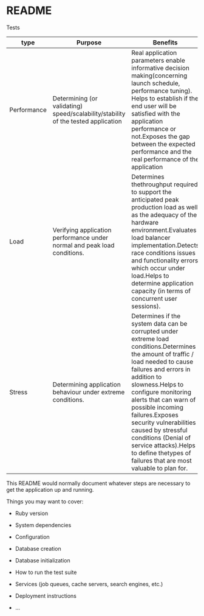 # README

Tests

type | Purpose | Benefits | Gotchas
--- | --- | ---      | ---
Performance | Determining (or validating) speed/scalability/stability of the tested application | Real application parameters enable informative decision making(concerning launch schedule, performance tuning). Helps to establish if the end user will be satisfied with the application performance or not.Exposes the gap between the expected performance and the real performance of the application | Not suitable for the detection of functional defects appearing only under load conditions.Does not identify performance parameters of the system properly if designed poorly.
Load | Verifying application performance under normal and peak load conditions. | Determines thethroughput required to support the anticipated peak production load as well as the adequacy of the hardware environment.Evaluates load balancer implementation.Detects race conditions issues and functionality errors which occur under load.Helps to determine application capacity (in terms of concurrent user sessions). | Usually not designed with the focus on testing the application's response times.
Stress | Determining application behaviour under extreme conditions. | Determines if the system data can be corrupted under extreme load conditions.Determines the amount of traffic / load needed to cause failures and errors in addition to slowness.Helps to configure monitoring alerts that can warn of possible incoming failures.Exposes security vulnerabilities caused by stressful conditions (Denial of service attacks).Helps to define thetypes of failures that are most valuable to plan for. | It is difficult to quantify the amount of stress to apply, while designing the type of tests.It is important to isolate the test environment to avoid disruptive network and/or application failures.
 

This README would normally document whatever steps are necessary to get the
application up and running.

Things you may want to cover:

* Ruby version

* System dependencies

* Configuration

* Database creation

* Database initialization

* How to run the test suite

* Services (job queues, cache servers, search engines, etc.)

* Deployment instructions

* ...
